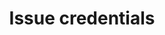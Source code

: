 ---
sidebar_position: 5
sidebar_label: Issue credentials
id: issue-credentials 
title: Issue credentials
---